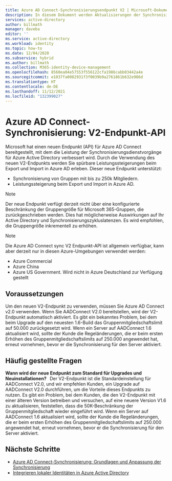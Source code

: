 ```yaml
---
title: Azure AD Connect-Synchronisierungsendpunkt V2 | Microsoft-Dokumentation
description: In diesem Dokument werden Aktualisierungen der Synchronisierungsendpunkt-API V2 für Azure AD Connect behandelt.
services: active-directory
author: billmath
manager: daveba
editor: ''
ms.service: active-directory
ms.workload: identity
ms.topic: how-to
ms.date: 12/04/2020
ms.subservice: hybrid
ms.author: billmath
ms.collection: M365-identity-device-management
ms.openlocfilehash: 8560ea04e57553f556122cfa1986cabb03442a4e
ms.sourcegitcommit: e1037fa0082931f3f0039b9a2761861b632e986d
ms.translationtype: HT
ms.contentlocale: de-DE
ms.lasthandoff: 11/12/2021
ms.locfileid: "132399027"
---
```

# <a name="azure-ad-connect-sync-v2-endpoint-api"></a>Azure AD Connect-Synchronisierung: V2-Endpunkt-API 
Microsoft hat einen neuen Endpunkt (API) für Azure AD Connect bereitgestellt, mit dem die Leistung der Synchronisierungsdienstvorgänge für Azure Active Directory verbessert wird. Durch die Verwendung des neuen V2-Endpunkts werden Sie spürbare Leistungssteigerungen beim Export und Import in Azure AD erleben. Dieser neue Endpunkt unterstützt:
    
 - Synchronisierung von Gruppen mit bis zu 250k Mitgliedern.
 - Leistungssteigerung beim Export und Import in Azure AD.
 
> [!NOTE]
> Der neue Endpunkt verfügt derzeit nicht über eine konfigurierte Beschränkung der Gruppengröße für Microsoft 365-Gruppen, die zurückgeschrieben werden. Dies hat möglicherweise Auswirkungen auf Ihr Active Directory und Synchronisierungszykluslatenzen. Es wird empfohlen, die Gruppengröße inkrementell zu erhöhen.  

>[!NOTE]
> Die Azure AD Connect sync V2 Endpunkt-API ist allgemein verfügbar, kann aber derzeit nur in diesen Azure-Umgebungen verwendet werden:
> - Azure Commercial
> - Azure China
> - Azure US Government. Wird nicht in Azure Deutschland zur Verfügung gestellt

## <a name="prerequisites"></a>Voraussetzungen  
Um den neuen V2-Endpunkt zu verwenden, müssen Sie Azure AD Connect v2.0 verwenden. Wenn Sie AADConnect V2.0 bereitstellen, wird der V2-Endpunkt automatisch aktiviert.
Es gibt ein bekanntes Problem, bei dem beim Upgrade auf den neuesten 1.6-Build das Gruppenmitgliedschaftslimit auf 50.000 zurückgesetzt wird. Wenn ein Server auf AADConnect 1.6 aktualisiert wird, sollte der Kunde die Regeländerungen, die er beim ersten Erhöhen des Gruppenmitgliedschaftslimits auf 250.000 angewendet hat, erneut vornehmen, bevor er die Synchronisierung für den Server aktiviert. 

## <a name="frequently-asked-questions"></a>Häufig gestellte Fragen  
 
**Wann wird der neue Endpunkt zum Standard für Upgrades und Neuinstallationen?**   Der V2-Endpunkt ist die Standardeinstellung für AADConnect V2.0, und wir empfehlen Kunden, ein Upgrade auf AADConnect V2.0 durchführen, um die Vorteile dieses Endpunkts zu nutzen.
Es gibt ein Problem, bei dem Kunden, die den V2-Endpunkt mit einer älteren Version betreiben und versuchen, auf eine neuere Version V1.6 zu aktualisieren, feststellen, dass die 50K-Beschränkung der Gruppenmitgliedschaft wieder eingeführt wird. Wenn ein Server auf AADConnect 1.6 aktualisiert wird, sollte der Kunde die Regeländerungen, die er beim ersten Erhöhen des Gruppenmitgliedschaftslimits auf 250.000 angewendet hat, erneut vornehmen, bevor er die Synchronisierung für den Server aktiviert. 

## <a name="next-steps"></a>Nächste Schritte

* [Azure AD Connect-Synchronisierung: Grundlagen und Anpassung der Synchronisierung](how-to-connect-sync-whatis.md)
* [Integrieren lokaler Identitäten in Azure Active Directory](whatis-hybrid-identity.md)
